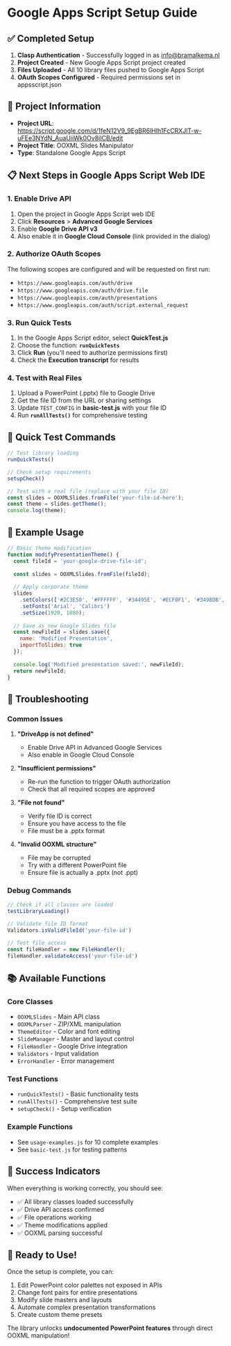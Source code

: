 # Google Apps Script Setup Guide

## ✅ Completed Setup

1. **Clasp Authentication** - Successfully logged in as info@bramalkema.nl
2. **Project Created** - New Google Apps Script project created
3. **Files Uploaded** - All 10 library files pushed to Google Apps Script
4. **OAuth Scopes Configured** - Required permissions set in appsscript.json

## 🔗 Project Information

- **Project URL**: https://script.google.com/d/1feN12V9_9EgBR6lHIh1FcCRXJlT-w-uFEe3NYdN_AuaUiiWk0Ov8jICB/edit
- **Project Title**: OOXML Slides Manipulator
- **Type**: Standalone Google Apps Script

## 📋 Next Steps in Google Apps Script Web IDE

### 1. Enable Drive API

1. Open the project in Google Apps Script web IDE
2. Click **Resources** > **Advanced Google Services**
3. Enable **Google Drive API v3**
4. Also enable it in **Google Cloud Console** (link provided in the dialog)

### 2. Authorize OAuth Scopes

The following scopes are configured and will be requested on first run:
- `https://www.googleapis.com/auth/drive`
- `https://www.googleapis.com/auth/drive.file`
- `https://www.googleapis.com/auth/presentations`
- `https://www.googleapis.com/auth/script.external_request`

### 3. Run Quick Tests

1. In the Google Apps Script editor, select **QuickTest.js**
2. Choose the function: **`runQuickTests`**
3. Click **Run** (you'll need to authorize permissions first)
4. Check the **Execution transcript** for results

### 4. Test with Real Files

1. Upload a PowerPoint (.pptx) file to Google Drive
2. Get the file ID from the URL or sharing settings
3. Update `TEST_CONFIG` in **basic-test.js** with your file ID
4. Run **`runAllTests()`** for comprehensive testing

## 🎯 Quick Test Commands

```javascript
// Test library loading
runQuickTests()

// Check setup requirements
setupCheck()

// Test with a real file (replace with your file ID)
const slides = OOXMLSlides.fromFile('your-file-id-here');
const theme = slides.getTheme();
console.log(theme);
```

## 🧪 Example Usage

```javascript
// Basic theme modification
function modifyPresentationTheme() {
  const fileId = 'your-google-drive-file-id';
  
  const slides = OOXMLSlides.fromFile(fileId);
  
  // Apply corporate theme
  slides
    .setColors(['#2C3E50', '#FFFFFF', '#34495E', '#ECF0F1', '#3498DB', '#E74C3C'])
    .setFonts('Arial', 'Calibri')
    .setSize(1920, 1080);
  
  // Save as new Google Slides file
  const newFileId = slides.save({
    name: 'Modified Presentation',
    importToSlides: true
  });
  
  console.log('Modified presentation saved:', newFileId);
  return newFileId;
}
```

## 🔧 Troubleshooting

### Common Issues

1. **"DriveApp is not defined"**
   - Enable Drive API in Advanced Google Services
   - Also enable in Google Cloud Console

2. **"Insufficient permissions"**
   - Re-run the function to trigger OAuth authorization
   - Check that all required scopes are approved

3. **"File not found"**
   - Verify file ID is correct
   - Ensure you have access to the file
   - File must be a .pptx format

4. **"Invalid OOXML structure"**
   - File may be corrupted
   - Try with a different PowerPoint file
   - Ensure file is actually a .pptx (not .ppt)

### Debug Commands

```javascript
// Check if all classes are loaded
testLibraryLoading()

// Validate file ID format
Validators.isValidFileId('your-file-id')

// Test file access
const fileHandler = new FileHandler();
fileHandler.validateAccess('your-file-id')
```

## 📚 Available Functions

### Core Classes
- `OOXMLSlides` - Main API class
- `OOXMLParser` - ZIP/XML manipulation
- `ThemeEditor` - Color and font editing
- `SlideManager` - Master and layout control
- `FileHandler` - Google Drive integration
- `Validators` - Input validation
- `ErrorHandler` - Error management

### Test Functions
- `runQuickTests()` - Basic functionality tests
- `runAllTests()` - Comprehensive test suite
- `setupCheck()` - Setup verification

### Example Functions
- See `usage-examples.js` for 10 complete examples
- See `basic-test.js` for testing patterns

## 🎉 Success Indicators

When everything is working correctly, you should see:
- ✅ All library classes loaded successfully
- ✅ Drive API access confirmed
- ✅ File operations working
- ✅ Theme modifications applied
- ✅ OOXML parsing successful

## 🚀 Ready to Use!

Once the setup is complete, you can:
1. Edit PowerPoint color palettes not exposed in APIs
2. Change font pairs for entire presentations
3. Modify slide masters and layouts
4. Automate complex presentation transformations
5. Create custom theme presets

The library unlocks **undocumented PowerPoint features** through direct OOXML manipulation!